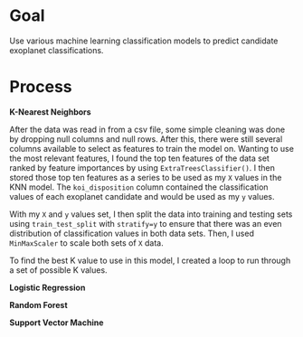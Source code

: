 # Goal

Use various machine learning classification models to predict candidate exoplanet classifications.

# Process

**K-Nearest Neighbors**

After the data was read in from a csv file, some simple cleaning was done by dropping null columns and null rows. After this, there were still several columns available to select as features to train the model on. Wanting to use the most relevant features, I found the top ten features of the data set ranked by feature importances by using `ExtraTreesClassifier()`. I then stored those top ten features as a series to be used as my `X` values in the KNN model. The `koi_disposition` column contained the classification values of each exoplanet candidate and would be used as my `y` values. 

With my `X` and `y` values set, I then split the data into training and testing sets using `train_test_split` with `stratify=y` to ensure that there was an even distribution of classification values in both data sets. Then, I used `MinMaxScaler` to scale both sets of `X` data. 

To find the best K value to use in this model, I created a loop to run through a set of possible K values. 

**Logistic Regression**

**Random Forest**

**Support Vector Machine**
